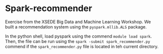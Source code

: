 # Spark-recommender

Exercise from the XSEDE Big Data and Machine Learning Workshop. We built a recommendation system using the `pyspark.mllib.ALS` package.

In the python shell, load pyspark using the commend `module load spark`. Then, the file can be run using the `spark -submit spark_recommender.py` commend if the `spark_recommender.py` file is located in teh current directory.
